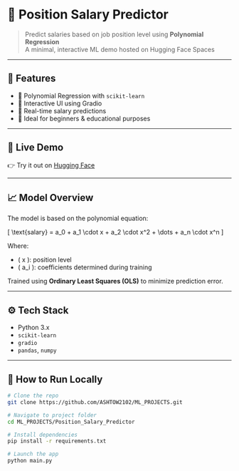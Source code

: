 # 🧠 Position Salary Predictor

> Predict salaries based on job position level using **Polynomial Regression**  
> A minimal, interactive ML demo hosted on Hugging Face Spaces

---

## 📌 Features

- 🔹 Polynomial Regression with `scikit-learn`
- 🔹 Interactive UI using Gradio
- 🔹 Real-time salary predictions
- 🔹 Ideal for beginners & educational purposes

---

## 🚀 Live Demo

👉 Try it out on [Hugging Face](https://huggingface.co/spaces/ASHCHAT/Position_Salary_Predictor)

---

## 📈 Model Overview

The model is based on the polynomial equation:  

\[
\text{salary} = a_0 + a_1 \cdot x + a_2 \cdot x^2 + \dots + a_n \cdot x^n
\]

Where:  
- \( x \): position level  
- \( a_i \): coefficients determined during training  

Trained using **Ordinary Least Squares (OLS)** to minimize prediction error.

---

## ⚙️ Tech Stack

- Python 3.x
- `scikit-learn`
- `gradio`
- `pandas`, `numpy`

---

## 🧪 How to Run Locally

```bash
# Clone the repo
git clone https://github.com/ASHTOW2102/ML_PROJECTS.git

# Navigate to project folder
cd ML_PROJECTS/Position_Salary_Predictor

# Install dependencies
pip install -r requirements.txt

# Launch the app
python main.py
